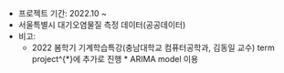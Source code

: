 - 프로젝트 기간: 2022.10 ~
- 서울특별시 대기오염물질 측정 데이터(공공데이터)
- 비고:
	- 2022 봄학기 기계학습특강(충남대학교 컴퓨터공학과, 김동일 교수) term project^{\*}에 추가로 진행
	\* ARIMA model 이용 
 
